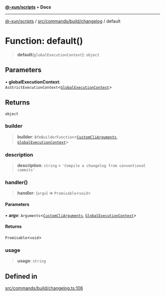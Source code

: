 [**@-xun/scripts**](../../../../../README.md) • **Docs**

***

[@-xun/scripts](../../../../../README.md) / [src/commands/build/changelog](../README.md) / default

# Function: default()

> **default**(`globalExecutionContext`): `object`

## Parameters

• **globalExecutionContext**: `AsStrictExecutionContext`\<[`GlobalExecutionContext`](../../../../configure/type-aliases/GlobalExecutionContext.md)\>

## Returns

`object`

### builder

> **builder**: `BfeBuilderFunction`\<[`CustomCliArguments`](../type-aliases/CustomCliArguments.md), [`GlobalExecutionContext`](../../../../configure/type-aliases/GlobalExecutionContext.md)\>

### description

> **description**: `string` = `'Compile a changelog from conventional commits'`

### handler()

> **handler**: (`argv`) => `Promisable`\<`void`\>

#### Parameters

• **argv**: `Arguments`\<[`CustomCliArguments`](../type-aliases/CustomCliArguments.md), [`GlobalExecutionContext`](../../../../configure/type-aliases/GlobalExecutionContext.md)\>

#### Returns

`Promisable`\<`void`\>

### usage

> **usage**: `string`

## Defined in

[src/commands/build/changelog.ts:106](https://github.com/Xunnamius/xscripts/blob/f84693679e326b03b40dc7577e79e1f4160b286e/src/commands/build/changelog.ts#L106)
